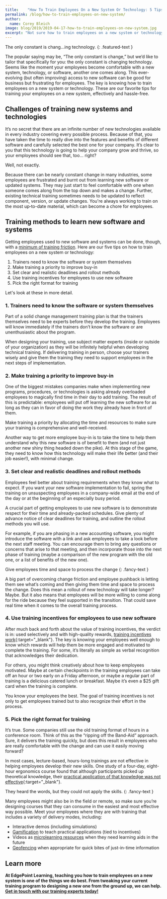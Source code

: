 ```yaml
---
title:    "How To Train Employees On a New System Or Technology: 5 Tips"
permalink: /blog/how-to-train-employees-on-new-system/
author:
  name: Corey Bleich
image: blog/2019/2019-04-17-how-to-train-employees-on-new-system.jpg
excerpt: "Not sure how to train employees on a new system or technology? Here are five of our favorite tips for doing it effectively and hassle-free."
---
```

The only constant is chang...ing technology.
{: .featured-text }

The popular saying may be, “The only constant is change,” but we’d like to tailor that specifically for you: the only constant is changing technology. Seems like the moment your employees become comfortable with a new system, technology, or software, another one comes along. This ever-evolving (but often improving) access to new software can be good for business but frustrating for employees. The key is knowing how to train employees on a new system or technology. These are our favorite tips for training your employees on a new system, effectively and hassle-free.

## Challenges of training new systems and technologies

It’s no secret that there are an infinite number of new technologies available in every industry covering every possible process. Because of that, you have taken the time to really dive into the features and benefits of different software and carefully selected the best one for your company. It’s clear to you that this technology is going to help your company grow and thrive, so your employees should see that, too… right?

Well, not exactly.

Because there can be nearly constant change in many industries, some employees are frustrated and burnt out from learning new software or updated systems. They may just start to feel comfortable with one when someone comes along from the top down and makes a change. Further, existing technical training sometimes needs to be updated to reflect component, version, or update changes. You're always working to train on the most up‐to-date material, which can become a chore for employees. 

## Training methods to learn new software and systems

Getting employees used to new software and systems can be done, though, with a [minimum of training friction](/blog/reduce-training-friction/). Here are our five tips on how to train employees on a new system or technology: 

1. Trainers need to know the software or system themselves
2. Make training a priority to improve buy-in
3. Set clear and realistic deadlines and rollout methods
4. Use training incentives for employees to use new software
5. Pick the right format for training

Let's look at these in more detail. 

### 1. Trainers need to know the software or system themselves

Part of a solid change management training plan is that the trainers themselves need to be experts before they develop the training.
Employees will know immediately if the trainers don’t know the software or are unenthusiastic about the program. 

When designing your training, use subject matter experts (inside or outside of your organization) as they will be infinitely helpful when developing technical training. If delivering training in person, choose your trainers wisely and give them the training they need to support employees in the next steps of implementation.

### 2. Make training a priority to improve buy-in

One of the biggest mistakes companies make when implementing new programs, procedures, or technologies is asking already overloaded employees to magically find time in their day to add training. The result of this is predictable: employees will put off learning the new software for as long as they can in favor of doing the work they already have in front of them.

Make training a priority by allocating the time and resources to make sure your training is comprehensive and well-received.

Another way to get more employee buy-in is to take the time to help them understand why this new software is of benefit to them (and not just another new shiny thing headed down the pike). At this stage of the game, they need to know how this technology will make their life better (and their job easier!), with minimal change.

### 3. Set clear and realistic deadlines and rollout methods

Employees feel better about training requirements when they know what to expect. If you want your new software implementation to fail, spring the training on unsuspecting employees in a company-wide email at the end of the day or at the beginning of an especially busy period.

A crucial part of getting employees to use new software is to demonstrate respect for their time and already-packed schedules. Give plenty of advance notice of clear deadlines for training, and outline the rollout methods you will use.

For example, if you are phasing in a new accounting software, you might introduce the software with a link and ask employees to take a look before the next staff meeting. You can encourage them to bring any questions or concerns that arise to that meeting, and then incorporate those into the next phase of training (maybe a comparison of the new program with the old one, or a list of benefits of the new one).

Give employees time and space to process the change
{: .fancy-text }

A big part of overcoming change friction and employee pushback is letting them see what’s coming and then giving them time and space to process the change. Does this mean a rollout of new technology will take longer? Maybe. But it also means that employees will be more willing to come along for the ride because they feel supported in the transition. That could save real time when it comes to the overall training process.

### 4. Use training incentives for employees to use new software

After much back and forth about the value of training incentives, the verdict is in: used selectively and with high-quality rewards, [training incentives work](https://www.business.com/articles/gal-rimon-monetary-rewards/){:target="_blank"}. The key is knowing your employees well enough to know which rewards will help them be more engaged and motivated to complete the training. For some, it’s literally as simple as verbal recognition that acknowledges their dedication.

For others, you might think creatively about how to keep employees motivated. Maybe at certain checkpoints in the training employees can take off an hour or two early on a Friday afternoon, or maybe a regular part of training is a delicious catered lunch or breakfast. Maybe it’s even a $25 gift card when the training is complete.

You know your employees the best. The goal of training incentives is not only to get employees trained but to also recognize their effort in the process.

### 5. Pick the right format for training

It’s true. Some companies still use the old training format of hours in a conference room. Think of this as the “ripping off the Band-Aid” approach. Sure, it delivers the training quickly, but does this result in employees who are really comfortable with the change and can use it easily moving forward?

In most cases, lecture-based, hours-long trainings are not effective in helping employees develop their new skills. One study of a four-day, eight-hour ergonomics course found that although participants picked up theoretical knowledge, their [practical application of that knowledge was not effective](https://deepblue.lib.umich.edu/bitstream/handle/2027.42/28698/0000518.pdf?sequence=1&isAllowed=y){:target="_blank"}. 

They heard the words, but they could not apply the skills.
{: .fancy-text }

Many employees might also be in the field or remote, so make sure you’re designing courses that they can consume in the easiest and most effective way possible. Meet your employees where they are with training that includes a variety of delivery modes, including:

* Interactive demos (including simulations)
* [Gamification](/blog/gamification-in-elearning/) to teach practical applications (tied to incentives)
* Videos as [microlearning resources](/blog/types-of-microlearning/) when they need learning aids in the future
* [Geofencing](/blog/geofencing/) when appropriate for quick bites of just-in-time information

## Learn more

<strong>At EdgePoint Learning, teaching you how to train employees on a new system is one of the things we do best. From tweaking your current training program to designing a new one from the ground up, we can help. [Get in touch with our training experts today!](/contact/)</strong>
